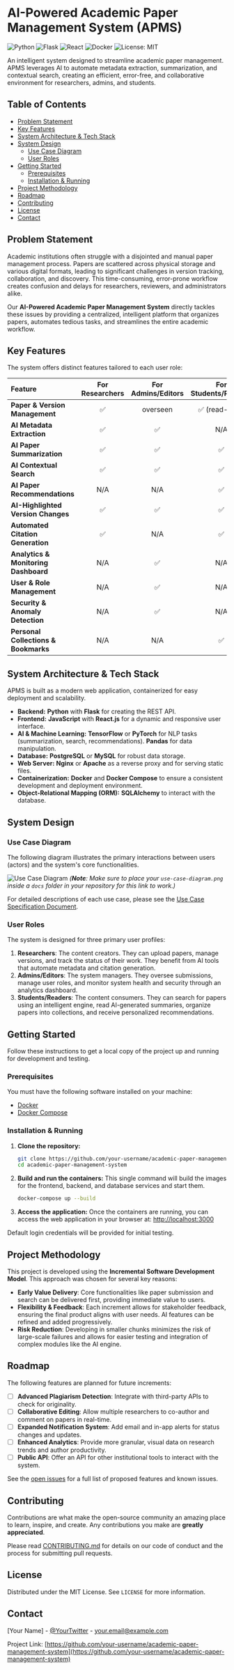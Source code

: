# AI-Powered Academic Paper Management System (APMS)

![Python](https://img.shields.io/badge/Python-3.8%2B-blue?style=for-the-badge&logo=python&logoColor=white)
![Flask](https://img.shields.io/badge/Flask-000000?style=for-the-badge&logo=flask&logoColor=white)
![React](https://img.shields.io/badge/React-61DAFB?style=for-the-badge&logo=react&logoColor=black)
![Docker](https://img.shields.io/badge/Docker-2496ED?style=for-the-badge&logo=docker&logoColor=white)
![License: MIT](https://img.shields.io/badge/License-MIT-yellow.svg?style=for-the-badge)

An intelligent system designed to streamline academic paper management. APMS leverages AI to automate metadata extraction, summarization, and contextual search, creating an efficient, error-free, and collaborative environment for researchers, admins, and students.

## Table of Contents

- [Problem Statement](#problem-statement)
- [Key Features](#key-features)
- [System Architecture & Tech Stack](#system-architecture--tech-stack)
- [System Design](#system-design)
  - [Use Case Diagram](#use-case-diagram)
  - [User Roles](#user-roles)
- [Getting Started](#getting-started)
  - [Prerequisites](#prerequisites)
  - [Installation & Running](#installation--running)
- [Project Methodology](#project-methodology)
- [Roadmap](#roadmap)
- [Contributing](#contributing)
- [License](#license)
- [Contact](#contact)

## Problem Statement

Academic institutions often struggle with a disjointed and manual paper management process. Papers are scattered across physical storage and various digital formats, leading to significant challenges in version tracking, collaboration, and discovery. This time-consuming, error-prone workflow creates confusion and delays for researchers, reviewers, and administrators alike.

Our **AI-Powered Academic Paper Management System** directly tackles these issues by providing a centralized, intelligent platform that organizes papers, automates tedious tasks, and streamlines the entire academic workflow.

## Key Features

The system offers distinct features tailored to each user role:

| Feature | For Researchers | For Admins/Editors | For Students/Readers |
| :--- | :---: | :---: | :---: |
| **Paper & Version Management** | ✅ |  overseen | ✅ (read-only) |
| **AI Metadata Extraction** | ✅ | ✅ |  N/A |
| **AI Paper Summarization** | ✅ | ✅ | ✅ |
| **AI Contextual Search** | ✅ | ✅ | ✅ |
| **AI Paper Recommendations** | N/A | N/A | ✅ |
| **AI-Highlighted Version Changes** | ✅ | ✅ | ✅ |
| **Automated Citation Generation** | ✅ | N/A | ✅ |
| **Analytics & Monitoring Dashboard** | N/A | ✅ | N/A |
| **User & Role Management** | N/A | ✅ | N/A |
| **Security & Anomaly Detection**| N/A | ✅ | N/A |
| **Personal Collections & Bookmarks**| N/A | N/A | ✅ |

## System Architecture & Tech Stack

APMS is built as a modern web application, containerized for easy deployment and scalability.

-   **Backend:** **Python** with **Flask** for creating the REST API.
-   **Frontend:** **JavaScript** with **React.js** for a dynamic and responsive user interface.
-   **AI & Machine Learning:** **TensorFlow** or **PyTorch** for NLP tasks (summarization, search, recommendations). **Pandas** for data manipulation.
-   **Database:** **PostgreSQL** or **MySQL** for robust data storage.
-   **Web Server:** **Nginx** or **Apache** as a reverse proxy and for serving static files.
-   **Containerization:** **Docker** and **Docker Compose** to ensure a consistent development and deployment environment.
-   **Object-Relational Mapping (ORM):** **SQLAlchemy** to interact with the database.

## System Design

### Use Case Diagram

The following diagram illustrates the primary interactions between users (actors) and the system's core functionalities.

![Use Case Diagram](./docs/use-case-diagram.png)
*(**Note**: Make sure to place your `use-case-diagram.png` inside a `docs` folder in your repository for this link to work.)*

For detailed descriptions of each use case, please see the [Use Case Specification Document](./docs/USE_CASES.md).

### User Roles

The system is designed for three primary user profiles:

1.  **Researchers**: The content creators. They can upload papers, manage versions, and track the status of their work. They benefit from AI tools that automate metadata and citation generation.
2.  **Admins/Editors**: The system managers. They oversee submissions, manage user roles, and monitor system health and security through an analytics dashboard.
3.  **Students/Readers**: The content consumers. They can search for papers using an intelligent engine, read AI-generated summaries, organize papers into collections, and receive personalized recommendations.

## Getting Started

Follow these instructions to get a local copy of the project up and running for development and testing.

### Prerequisites

You must have the following software installed on your machine:
-   [Docker](https://www.docker.com/get-started)
-   [Docker Compose](https://docs.docker.com/compose/install/)

### Installation & Running

1.  **Clone the repository:**
    ```sh
    git clone https://github.com/your-username/academic-paper-management-system.git
    cd academic-paper-management-system
    ```

2.  **Build and run the containers:**
    This single command will build the images for the frontend, backend, and database services and start them.
    ```sh
    docker-compose up --build
    ```

3.  **Access the application:**
    Once the containers are running, you can access the web application in your browser at:
    [http://localhost:3000](http://localhost:3000)

Default login credentials will be provided for initial testing.

## Project Methodology

This project is developed using the **Incremental Software Development Model**. This approach was chosen for several key reasons:
-   **Early Value Delivery**: Core functionalities like paper submission and search can be delivered first, providing immediate value to users.
-   **Flexibility & Feedback**: Each increment allows for stakeholder feedback, ensuring the final product aligns with user needs. AI features can be refined and added progressively.
-   **Risk Reduction**: Developing in smaller chunks minimizes the risk of large-scale failures and allows for easier testing and integration of complex modules like the AI engine.

## Roadmap

The following features are planned for future increments:

-   [ ] **Advanced Plagiarism Detection**: Integrate with third-party APIs to check for originality.
-   [ ] **Collaborative Editing**: Allow multiple researchers to co-author and comment on papers in real-time.
-   [ ] **Expanded Notification System**: Add email and in-app alerts for status changes and updates.
-   [ ] **Enhanced Analytics**: Provide more granular, visual data on research trends and author productivity.
-   [ ] **Public API**: Offer an API for other institutional tools to interact with the system.

See the [open issues](https://github.com/your-username/academic-paper-management-system/issues) for a full list of proposed features and known issues.

## Contributing

Contributions are what make the open-source community an amazing place to learn, inspire, and create. Any contributions you make are **greatly appreciated**.

Please read [CONTRIBUTING.md](CONTRIBUTING.md) for details on our code of conduct and the process for submitting pull requests.

## License

Distributed under the MIT License. See `LICENSE` for more information.

## Contact

[Your Name] - [@YourTwitter](https://twitter.com/YourTwitter) - your.email@example.com

Project Link: [https://github.com/your-username/academic-paper-management-system](https://github.com/your-username/academic-paper-management-system)
